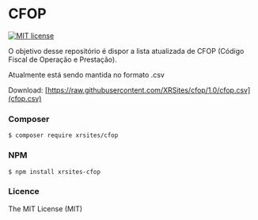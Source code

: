 # CFOP
[![MIT license](https://img.shields.io/dub/l/vibe-d.svg)](http://opensource.org/licenses/MIT)

O objetivo desse repositório é dispor a lista atualizada de CFOP (Código Fiscal de Operação e Prestação).

Atualmente está sendo mantida no formato .csv

Download: [https://raw.githubusercontent.com/XRSites/cfop/1.0/cfop.csv](cfop.csv)

### Composer 

```shell
$ composer require xrsites/cfop
```

### NPM 

```shell
$ npm install xrsites-cfop
```

### Licence

The MIT License (MIT)
